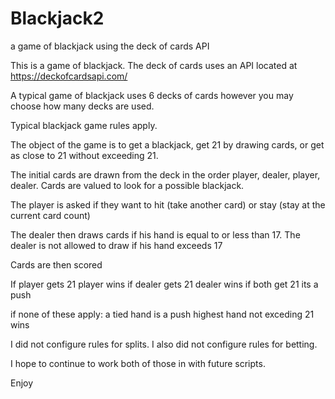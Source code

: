 # Blackjack2
a game of blackjack using the deck of cards API

This is a game of blackjack.
The deck of cards uses an API located at https://deckofcardsapi.com/

A typical game of blackjack uses 6 decks of cards however you may choose how many decks are used.

Typical blackjack game rules apply.  

The object of the game is to get a blackjack, get 21 by drawing cards, or get as close to 21 without exceeding 21.

The initial cards are drawn from the deck in the order player, dealer, player, dealer.
Cards are valued to look for a possible blackjack.

The player is asked if they want to hit (take another card) or stay (stay at the current card count)

The dealer then draws cards if his hand is equal to or less than 17.
The dealer is not allowed to draw if his hand exceeds 17

Cards are then scored

If player gets 21 player wins
if dealer gets 21 dealer wins
if both get 21 its a push

if none of these apply:
a tied hand is a push
highest hand not exceding 21 wins

I did not configure rules for splits.
I also did not configure rules for betting.

I hope to continue to work both of those in with future scripts. 

Enjoy
